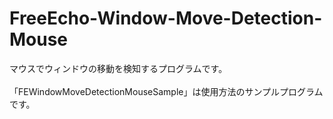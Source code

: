 # FreeEcho-Window-Move-Detection-Mouse
マウスでウィンドウの移動を検知するプログラムです。<br>
<br>
「FEWindowMoveDetectionMouseSample」は使用方法のサンプルプログラムです。
